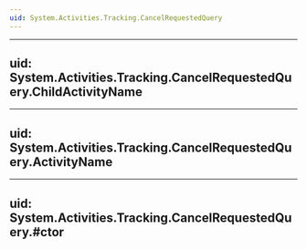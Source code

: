 ```yaml
---
uid: System.Activities.Tracking.CancelRequestedQuery
---
```


---
uid: System.Activities.Tracking.CancelRequestedQuery.ChildActivityName
---

---
uid: System.Activities.Tracking.CancelRequestedQuery.ActivityName
---

---
uid: System.Activities.Tracking.CancelRequestedQuery.#ctor
---

